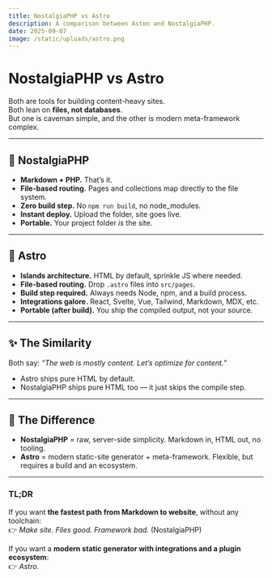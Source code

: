 ```yaml
---
title: NostalgiaPHP vs Astro
description: A comparison between Aston and NostalgiaPHP.
date: 2025-09-07
image: /static/uploads/astro.png
---
```


# NostalgiaPHP vs Astro

Both are tools for building content-heavy sites.  
Both lean on **files, not databases**.  
But one is caveman simple, and the other is modern meta-framework complex.

---

## 🐘 NostalgiaPHP
- **Markdown + PHP.** That’s it.  
- **File-based routing.** Pages and collections map directly to the file system.  
- **Zero build step.** No `npm run build`, no node_modules.  
- **Instant deploy.** Upload the folder, site goes live.  
- **Portable.** Your project folder *is* the site.  

---

## 🚀 Astro
- **Islands architecture.** HTML by default, sprinkle JS where needed.  
- **File-based routing.** Drop `.astro` files into `src/pages`.  
- **Build step required.** Always needs Node, npm, and a build process.  
- **Integrations galore.** React, Svelte, Vue, Tailwind, Markdown, MDX, etc.  
- **Portable (after build).** You ship the compiled output, not your source.  

---

## ✨ The Similarity
Both say: *“The web is mostly content. Let’s optimize for content.”*  
- Astro ships pure HTML by default.  
- NostalgiaPHP ships pure HTML too — it just skips the compile step.  

---

## 🚀 The Difference
- **NostalgiaPHP** = raw, server-side simplicity. Markdown in, HTML out, no tooling.  
- **Astro** = modern static-site generator + meta-framework. Flexible, but requires a build and an ecosystem.  

---

### TL;DR
If you want **the fastest path from Markdown to website**, without any toolchain:  
👉 *Make site. Files good. Framework bad.* (NostalgiaPHP)  

If you want a **modern static generator with integrations and a plugin ecosystem**:  
👉 *Astro.*  